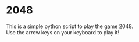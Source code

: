 # 2048
This is a simple python script to play the game 2048. \
Use the arrow keys on your keyboard to play it!

